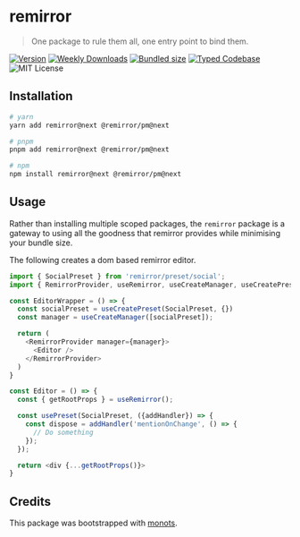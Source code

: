 # remirror

> One package to rule them all, one entry point to bind them.

[![Version][version]][npm] [![Weekly Downloads][downloads-badge]][npm]
[![Bundled size][size-badge]][size] [![Typed Codebase][typescript]](./src/index.ts)
![MIT License][license]

[version]: https://flat.badgen.net/npm/v/remirror
[npm]: https://npmjs.com/package/remirror
[license]: https://flat.badgen.net/badge/license/MIT/purple
[size]: https://bundlephobia.com/result?p=remirror
[size-badge]: https://flat.badgen.net/bundlephobia/minzip/remirror
[typescript]: https://flat.badgen.net/badge/icon/TypeScript?icon=typescript&label
[downloads-badge]: https://badgen.net/npm/dw/remirror/red?icon=npm

## Installation

```bash
# yarn
yarn add remirror@next @remirror/pm@next

# pnpm
pnpm add remirror@next @remirror/pm@next

# npm
npm install remirror@next @remirror/pm@next
```

## Usage

Rather than installing multiple scoped packages, the `remirror` package is a gateway to using all
the goodness that remirror provides while minimising your bundle size.

The following creates a dom based remirror editor.

```ts
import { SocialPreset } from 'remirror/preset/social';
import { RemirrorProvider, useRemirror, useCreateManager, useCreatePreset, usePreset } from 'remirror/react';

const EditorWrapper = () => {
  const socialPreset = useCreatePreset(SocialPreset, {})
  const manager = useCreateManager([socialPreset]);

  return (
    <RemirrorProvider manager={manager}>
      <Editor />
    </RemirrorProvider>
  )
}

const Editor = () => {
  const { getRootProps } = useRemirror();

  const usePreset(SocialPreset, ({addHandler}) => {
    const dispose = addHandler('mentionOnChange', () => {
      // Do something
    });
  });

  return <div {...getRootProps()}>
}
```

## Credits

This package was bootstrapped with [monots].

[monots]: https://github.com/monots/monots
